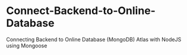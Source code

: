 # Connect-Backend-to-Online-Database
Connecting Backend to Online Database (MongoDB) Atlas with NodeJS using Mongoose
